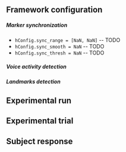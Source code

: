 Framework configuration
-----------------------

##### Marker synchronization

- `hConfig.sync_range = [NaN, NaN]` -- TODO
- `hConfig.sync_smooth = NaN` -- TODO
- `hConfig.sync_thresh = NaN` -- TODO

##### Voice activity detection

##### Landmarks detection

Experimental run
----------------

Experimental trial
------------------

Subject response
----------------

